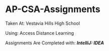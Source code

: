 # AP-CSA-Assignments

Taken At: Vestavia Hills High School 

Using: Access Distance Learning


Assignments Are Completed with: ***IntelliJ: IDEA***
